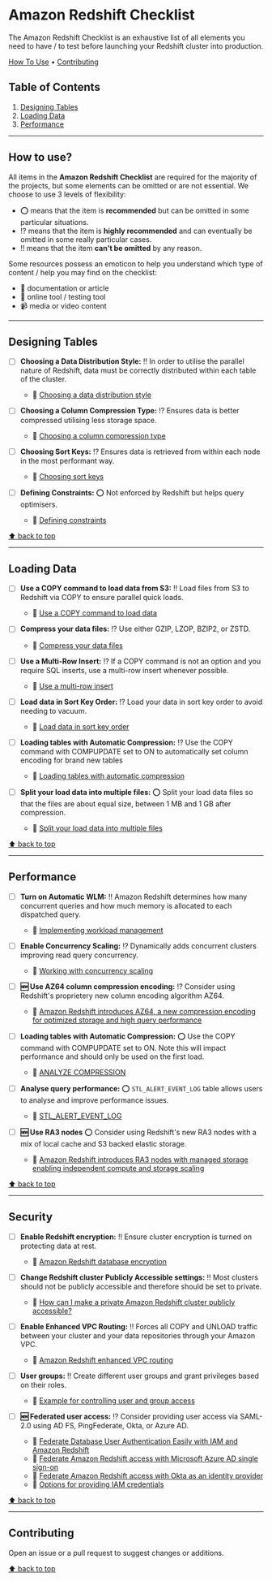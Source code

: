 # Amazon Redshift Checklist

The Amazon Redshift Checklist is an exhaustive list of all elements you need to have / to test before launching your Redshift cluster into production.

[How To Use](#how-to-use) • [Contributing](#contributing)

## Table of Contents

1. [Designing Tables](#designing-tables)
2. [Loading Data](#loading-data)
3. [Performance](#performance)

---

## How to use?

All items in the **Amazon Redshift Checklist** are required for the majority of the projects, but some elements can be omitted or are not essential. We choose to use 3 levels of flexibility:

- :o: means that the item is **recommended** but can be omitted in some particular situations.
- :interrobang: means that the item is **highly recommended** and can eventually be omitted in some really particular cases.
- :bangbang: means that the item **can't be omitted** by any reason.

Some resources possess an emoticon to help you understand which type of content / help you may find on the checklist:

- :book: documentation or article
- :wrench: online tool / testing tool
- :video_camera: media or video content

---

## Designing Tables

- [ ] **Choosing a Data Distribution Style:** :bangbang: In order to utilise the parallel nature of Redshift, data must be correctly distributed within each table of the cluster.

  - :book: [Choosing a data distribution style](https://docs.aws.amazon.com/redshift/latest/dg/t_Distributing_data.html)

- [ ] **Choosing a Column Compression Type:** :interrobang: Ensures data is better compressed utilising less storage space.

  - :book: [Choosing a column compression type](https://docs.aws.amazon.com/redshift/latest/dg/t_Compressing_data_on_disk.html)

- [ ] **Choosing Sort Keys:** :interrobang: Ensures data is retrieved from within each node in the most performant way.

  - :book: [Choosing sort keys](https://docs.aws.amazon.com/redshift/latest/dg/t_Sorting_data.html)

- [ ] **Defining Constraints:** :o: Not enforced by Redshift but helps query optimisers.

  - :book: [Defining constraints](https://docs.aws.amazon.com/redshift/latest/dg/t_Defining_constraints.html)

[:arrow_up: back to top](#table-of-contents)

---

## Loading Data

- [ ] **Use a COPY command to load data from S3:** :bangbang: Load files from S3 to Redshift via COPY to ensure parallel quick loads.

  - :book: [Use a COPY command to load data](https://docs.aws.amazon.com/redshift/latest/dg/c_best-practices-use-copy.html)

- [ ] **Compress your data files:** :interrobang: Use either GZIP, LZOP, BZIP2, or ZSTD.

  - :book: [Compress your data files](https://docs.aws.amazon.com/redshift/latest/dg/c_best-practices-compress-data-files.html)

- [ ] **Use a Multi-Row Insert:** :interrobang: If a COPY command is not an option and you require SQL inserts, use a multi-row insert whenever possible.

  - :book: [Use a multi-row insert](https://docs.aws.amazon.com/redshift/latest/dg/c_best-practices-multi-row-inserts.html)

- [ ] **Load data in Sort Key Order:** :interrobang: Load your data in sort key order to avoid needing to vacuum.

  - :book: [Load data in sort key order](https://docs.aws.amazon.com/redshift/latest/dg/c_best-practices-sort-key-order.html)

- [ ] **Loading tables with Automatic Compression:** :interrobang: Use the COPY command with COMPUPDATE set to ON to automatically set column encoding for brand new tables

  - :book: [Loading tables with automatic compression](https://docs.aws.amazon.com/redshift/latest/dg/c_Loading_tables_auto_compress.html)

- [ ] **Split your load data into multiple files:** :o: Split your load data files so that the files are about equal size, between 1 MB and 1 GB after compression.

  - :book: [Split your load data into multiple files](https://docs.aws.amazon.com/redshift/latest/dg/c_best-practices-use-multiple-files.html)

[:arrow_up: back to top](#table-of-contents)

---

## Performance

- [ ] **Turn on Automatic WLM:** :bangbang: Amazon Redshift determines how many concurrent queries and how much memory is allocated to each dispatched query.

  - :book: [Implementing workload management](https://docs.aws.amazon.com/redshift/latest/dg/cm-c-implementing-workload-management.html)

- [ ] **Enable Concurrency Scaling:** :interrobang: Dynamically adds concurrent clusters improving read query concurrency.

  - :book: [Working with concurrency scaling](https://docs.aws.amazon.com/redshift/latest/dg/concurrency-scaling.html)

- [ ] **:new: Use AZ64 column compression encoding:** :interrobang: Consider using Redshift's proprietery new column encoding algorithm AZ64.

  - :book: [Amazon Redshift introduces AZ64, a new compression encoding for optimized storage and high query performance](https://aws.amazon.com/about-aws/whats-new/2019/10/amazon-redshift-introduces-az64-a-new-compression-encoding-for-optimized-storage-and-high-query-performance/)

- [ ] **Loading tables with Automatic Compression:** :o: Use the COPY command with COMPUPDATE set to ON. Note this will impact performance and should only be used on the first load.

  - :book: [ANALYZE COMPRESSION](https://docs.aws.amazon.com/redshift/latest/dg/r_ANALYZE_COMPRESSION.html)

- [ ] **Analyse query performance:** :o: `STL_ALERT_EVENT_LOG` table allows users to analyse and improve performance issues.

  - :book: [STL_ALERT_EVENT_LOG](https://docs.amazonaws.cn/en_us/redshift/latest/dg/r_STL_ALERT_EVENT_LOG.html)

- [ ] **:new: Use RA3 nodes** :o: Consider using Redshift's new RA3 nodes with a mix of local cache and S3 backed elastic storage.

  - :book: [Amazon Redshift introduces RA3 nodes with managed storage enabling independent compute and storage scaling](https://aws.amazon.com/about-aws/whats-new/2019/12/amazon-redshift-announces-ra3-nodes-managed-storage/)

[:arrow_up: back to top](#table-of-contents)

---

## Security

- [ ] **Enable Redshift encryption:** :bangbang: Ensure cluster encryption is turned on protecting data at rest.

  - :book: [Amazon Redshift database encryption](https://docs.amazonaws.cn/en_us/redshift/latest/mgmt/working-with-db-encryption.html)

- [ ] **Change Redshift cluster Publicly Accessible settings:** :bangbang: Most clusters should not be publicly accessible and therefore should be set to private.

  - :book: [How can I make a private Amazon Redshift cluster publicly accessible?](https://aws.amazon.com/premiumsupport/knowledge-center/redshift-cluster-private-public/)

- [ ] **Enable Enhanced VPC Routing:** :bangbang: Forces all COPY and UNLOAD traffic between your cluster and your data repositories through your Amazon VPC.

  - :book: [Amazon Redshift enhanced VPC routing](https://docs.aws.amazon.com/redshift/latest/mgmt/enhanced-vpc-routing.html)

- [ ] **User groups:** :bangbang: Create different user groups and grant privileges based on their roles.

  - :book: [Example for controlling user and group access](https://docs.aws.amazon.com/redshift/latest/dg/t_user_group_examples.html)

- [ ] **:new: Federated user access:** :interrobang: Consider providing user access via SAML-2.0 using AD FS, PingFederate, Okta, or Azure AD.

  - :book: [Federate Database User Authentication Easily with IAM and Amazon Redshift](https://aws.amazon.com/blogs/big-data/federate-database-user-authentication-easily-with-iam-and-amazon-redshift/)
  - :book: [Federate Amazon Redshift access with Microsoft Azure AD single sign-on](https://aws.amazon.com/blogs/big-data/federate-amazon-redshift-access-with-microsoft-azure-ad-single-sign-on/)
  - :book: [Federate Amazon Redshift access with Okta as an identity provider](https://aws.amazon.com/blogs/big-data/federate-amazon-redshift-access-with-okta-as-an-identity-provider/)
  - :book: [Options for providing IAM credentials](https://docs.aws.amazon.com/redshift/latest/mgmt/options-for-providing-iam-credentials.html)

[:arrow_up: back to top](#table-of-contents)

---

## Contributing

Open an issue or a pull request to suggest changes or additions.

[:arrow_up: back to top](#table-of-contents)
